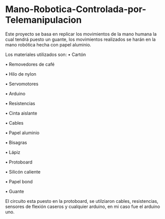 # Mano-Robotica-Controlada-por-Telemanipulacion
Este proyecto se basa en replicar los movimientos de la mano humana la cual tendrá puesto un guante, los movimientos realizados se harán en la mano robótica hecha con papel aluminio.

Los materiales utilizados son:
•	Cartón

•	Removedores de café

•	Hilo de nylon

•	Servomotores

•	Arduino

•	Resistencias

•	Cinta aislante

•	Cables

•	Papel aluminio

•	Bisagras

•	Lápiz

•	Protoboard

•	Silicón caliente

•	Papel bond

•	Guante

El circuito esta puesto en la protoboard, se utilziaron cables, resistencias, sensores de flexión caseros y cualquier arduino, en mi caso fue el arduino uno.
